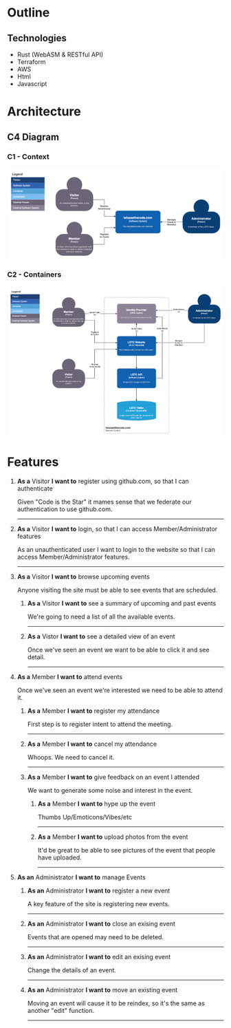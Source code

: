 # Outline

## Technologies

* Rust (WebASM & RESTful API)
* Terraform
* AWS
* Html
* Javascript

# Architecture

## C4 Diagram

### C1 - Context

![C4 Diagram - Context](./docs/images/C4-C1%20-%20Context.drawio.png)

### C2 - Containers

![C4 Diagram - Website](./docs/images/C4-C2%20-%20website.drawio.png)

# Features

1. **As a** Visitor **I want to** register using github.com, so that I can authenticate

    Given "Code is the Star" it mames sense that we federate our authentication to use github.com.

    ---

2. **As a** Visitor **I want to** login, so that I can access Member/Administrator features

    As an unauthenticated user I want to login to the website so that I can access Member/Administrator features.

    ---

3. **As a** Visitor **I want to** browse upcoming events

    Anyone visiting the site must be able to see events that are scheduled.

    1. **As a** Visitor **I want to** see a summary of upcoming and past events

        We're going to need a list of all the available events.
   
        ---
   
    2. **As a** Vistor **I want to** see a detailed view of an event
    
        Once we've seen an event we want to be able to click it and see detail.

        ---

4. **As a** Member **I want to** attend events

    Once we've seen an event we're interested we need to be able to attend it.

    1. **As a** Member **I want to** register my attendance

        First step is to register intent to attend the meeting.

        ---

    2. **As a** Member **I want to** cancel my attendance

        Whoops.  We need to cancel it.

        ---

    3. **As a** Member **I want to** give feedback on an event I attended

        We want to generate some noise and interest in the event.

        1. **As a** Member **I want to** hype up the event

            Thumbs Up/Emoticons/Vibes/etc

            ---

        2. **As a** Member **I want to** upload photos from the event

            It'd be great to be able to see pictures of the event that people have uploaded.

            ---

5. **As an** Administrator **I want to** manage Events

    1. **As an** Administrator **I want to** register a new event
   
        A key feature of the site is registering new events.
        
        ---

    2. **As an** Administrator **I want to** close an exising event
   
        Events that are opened may need to be deleted.
        
        ---

    3. **As an** Administrator **I want to** edit an exising event

        Change the details of an event.
        
        ---

    4. **As an** Administrator **I want to** move an existing event

        Moving an event will cause it to be reindex, so it's the same as another "edit" function.
        
        ---